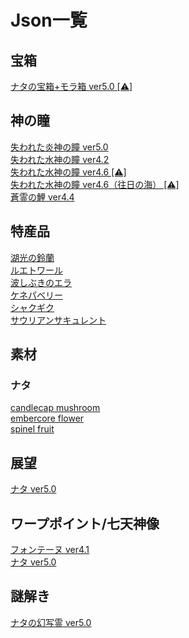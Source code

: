 <body>
  <h1>Json一覧</h1>
  <h2>宝箱</h2>
  <a href="/chest/natlan/5.0/README.md">ナタの宝箱+モラ箱 ver5.0 [⚠︎]</a></br>
  <h2>神の瞳</h2>
  <a href="/oculus/pyroculus/5.0/README.md">失われた炎神の瞳 ver5.0</a></br>
  <a href="/oculus/hydroculus/4.2/README.md">失われた水神の瞳 ver4.2</a></br>
  <a href="/oculus/hydroculus/4.6/README.md">失われた水神の瞳 ver4.6 [⚠︎]</a></br>
  <a href="/oculus/hydroculus/4.6_SeaOfBygone/README.md">失われた水神の瞳 ver4.6（往日の海） [⚠︎]</a></br>
  <a href="/oculus/SpiritCarp/4.4/README.md">蒼霊の鯉 ver4.4</a></br>
  <h2>特産品</h2>
  <a href="/specialty/lakelight%20lily/README.md">湖光の鈴蘭</a></br>
  <a href="/specialty/lumitoile/README.md">ルエトワール</a></br>
  <a href="/specialty/SprayfeatherGill/README.md">波しぶきのエラ</a></br>
  <a href="/specialty/QuenepaBerry/README.md">ケネパベリー</a></br>
  <a href="/specialty/BrilliantChrysanthemum/README.md">シャクギク</a></br>
  <a href="/specialty/SaurianClawSucculent/README.md">サウリアンサキュレント</a></br>
  <h2>素材</h2>
  <h3>ナタ</h3>
  <a href="/material/natlan/candlecap mushroom/README.md">candlecap mushroom</a></br>
  <a href="/material/natlan/embercore flower/README.md">embercore flower</a></br>
  <a href="/material/natlan/spinel fruit/README.md">spinel fruit</a></br>
  <h2>展望</h2>
  <a href="/viewpoint/natlan/5.0/README.md">ナタ ver5.0</a></br>
  <h2>ワープポイント/七天神像</h2>
  <a href="https://github.com/Minato0211/minato-jsons/tree/main/teleport-waypoint/fontaine/json/4.1">フォンテーヌ ver4.1</a></br>
  <a href="/teleport-waypoint/natlan/5.0/README.md">ナタ ver5.0</a></br>
  <h2>謎解き</h2>
  <a href="/puzzle/natlan/monetoo/5.0/README.md">ナタの幻写霊 ver5.0</a></br>
</body>
